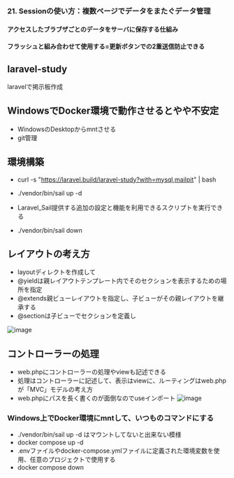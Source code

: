 ### 21. Sessionの使い方：複数ページでデータをまたぐデータ管理
#### アクセスしたブラブザごとのデータをサーバに保存する仕組み
#### フラッシュと組み合わせて使用する=更新ボタンでの2重送信防止できる

## laravel-study
laravelで掲示板作成

## WindowsでDocker環境で動作させるとやや不安定
- WindowsのDesktopからmntさせる
- git管理

## 環境構築
- curl -s "https://laravel.build/laravel-study?with=mysql,mailpit" | bash
- ./vendor/bin/sail up -d
- Laravel_Sail提供する追加の設定と機能を利用できるスクリプトを実行できる

- ./vendor/bin/sail down

## レイアウトの考え方
- layoutディレクトを作成して
- @yieldは親レイアウトテンプレート内でそのセクションを表示するための場所を指定
- @extends親ビューレイアウトを指定し、子ビューがその親レイアウトを継承する
- @sectionは子ビューでセクションを定義し

![image](https://github.com/risarisato/laravel-study/assets/88628553/54856696-9554-4577-92b1-1b8a4f04b536)


## コントローラーの処理
- web.phpにコントローラーの処理やviewも記述できる
- 処理はコントローラーに記述して、表示はviewに、ルーティングはweb.phpが「MVC」モデルの考え方
- web.phpにパスを長く書くのが面倒なのでuseインポート
![image](https://github.com/risarisato/laravel-study/assets/88628553/5a874040-859b-4c4b-a371-68aac0374023)





### Windows上でDocker環境にmntして、いつものコマンドにする
- ./vendor/bin/sail up -d はマウントしてないと出来ない模様
- docker compose up -d
- .envファイルやdocker-compose.ymlファイルに定義された環境変数を使用、任意のプロジェクトで使用する
- docker compose down
